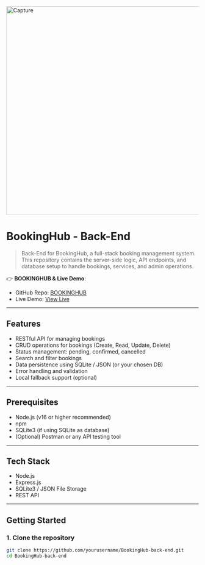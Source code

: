 <img width="935" height="548" alt="Capture" src="https://github.com/user-attachments/assets/3d04fbca-d89d-4d36-b2d4-f4b75c2c495c" />


# BookingHub - Back-End

> Back-End for BookingHub, a full-stack booking management system. This repository contains the server-side logic, API endpoints, and database setup to handle bookings, services, and admin operations.

👉 **BOOKINGHUB & Live Demo**:  
- GitHub Repo: [BOOKINGHUB](https://github.com/omarhussien98/BOOKINGHUB)  
- Live Demo: [View Live](https://omarhussien98.github.io/BOOKINGHUB/)  

---

## Features

- RESTful API for managing bookings
- CRUD operations for bookings (Create, Read, Update, Delete)
- Status management: pending, confirmed, cancelled
- Search and filter bookings
- Data persistence using SQLite / JSON (or your chosen DB)
- Error handling and validation
- Local fallback support (optional)

---

## Prerequisites

- Node.js (v16 or higher recommended)
- npm
- SQLite3 (if using SQLite as database)
- (Optional) Postman or any API testing tool

---

## Tech Stack

- Node.js
- Express.js
- SQLite3 / JSON File Storage
- REST API

---

## Getting Started

### 1. Clone the repository

```bash
git clone https://github.com/yourusername/BookingHub-back-end.git
cd BookingHub-back-end
